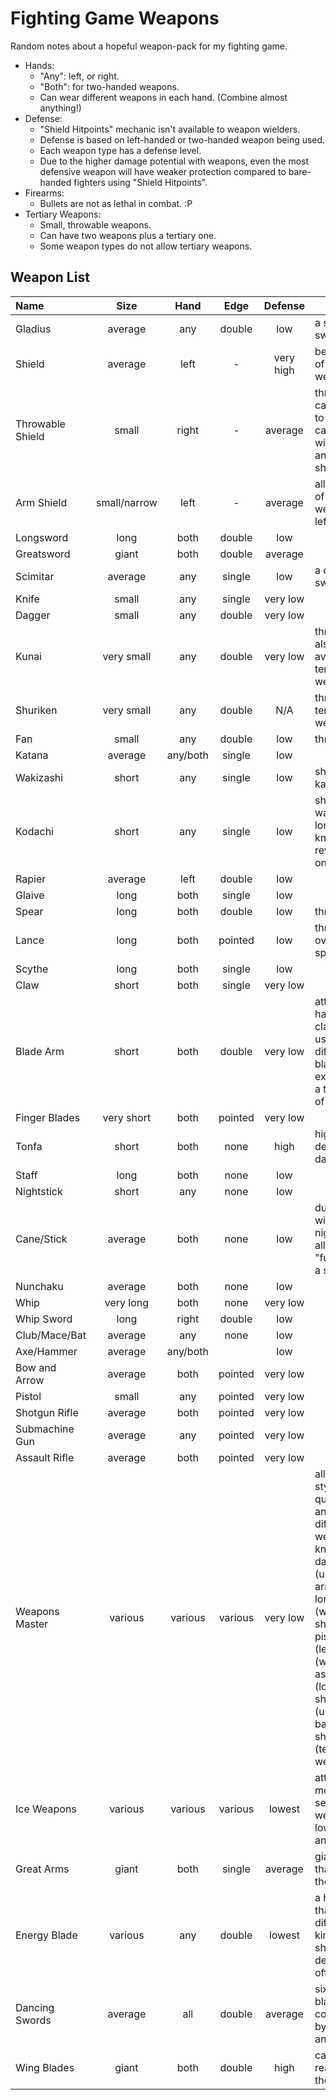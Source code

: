 # Fighting Game Weapons

Random notes about a hopeful weapon-pack for my fighting game.

* Hands:
  * "Any": left, or right.
  * "Both": for two-handed weapons.
  * Can wear different weapons in each hand. (Combine almost anything!)
* Defense:
  * "Shield Hitpoints" mechanic isn't available to weapon wielders.
  * Defense is based on left-handed or two-handed weapon being used.
  * Each weapon type has a defense level.
  * Due to the higher damage potential with weapons, even the most defensive weapon will have weaker protection compared to bare-handed fighters using "Shield Hitpoints".
* Firearms:
  * Bullets are not as lethal in combat. :P
* Tertiary Weapons:
  * Small, throwable weapons.
  * Can have two weapons plus a tertiary one.
  * Some weapon types do not allow tertiary weapons.

## Weapon List

|Name|Size|Hand|Edge|Defense|Extra|
|:---|:---:|:---:|:---:|:---:|---|
|Gladius|average|any|double|low|a small sword
|Shield|average|left|-|very high|best defense of all weapons|
|Throwable Shield|small|right|-|average|throwable; can be used to attack; can not "dual wield" with another shield|
|Arm Shield|small/narrow|left|-|average|allow usage of small weapon in left hand|
|Longsword|long|both|double|low|
|Greatsword|giant|both|double|average|
|Scimitar|average|any|single|low|a curved sword
|Knife|small|any|single|very low|
|Dagger|small|any|double|very low|
|Kunai|very small|any|double|very low|throwable; also available as tertiary weapon|
|Shuriken|very small|any|double|N/A|throwable; tertiary weapon __only__|
|Fan|small|any|double|low|throwable|
|Katana|average|any/both|single|low|
|Wakizashi|short|any|single|low|shorter than katana|
|Kodachi|short|any|single|low|shorter than wakizashi; longer than knife/dagger; reverse grip only?|
|Rapier|average|left|double|low|
|Glaive|long|both|single|low|
|Spear|long|both|double|low|throwable|
|Lance|long|both|pointed|low|throwable; overlaps with spear?|
|Scythe|long|both|single|low|
|Claw|short|both|single|very low|
|Blade Arm|short|both|double|very low|attachable to hand (like a claw, but is used differently); blade extends like a third part of the arm|
|Finger Blades|very short|both|pointed|very low|
|Tonfa|short|both|none|high|high defense, low damage|
|Staff|long|both|none|low|
|Nightstick|short|any|none|low|
|Cane/Stick|average|both|none|low|dual-wielding nightsticks allows "fusion" into a single stick|
|Nunchaku|average|both|none|low|
|Whip|very long|both|none|very low|
|Whip Sword|long|right|double|low|
|Club/Mace/Bat|average|any|none|low|
|Axe/Hammer|average|any/both||low|
|Bow and Arrow|average|both|pointed|very low|
|Pistol|small|any|pointed|very low|
|Shotgun Rifle|average|both|pointed|very low|
|Submachine Gun|average|any|pointed|very low|
|Assault Rifle|average|both|pointed|very low|
|Weapons Master|various|various|various|very low|all-offense style; attacks quickly draw and holster different weapons: knife and dagger (upper arms); longsword (waist); arm shield; dual pistols (legs); whip (waist); assault rifle (lower back); shotgun rifle (upper back); shuriken (tertiary weapon)|
|Ice Weapons|various|various|various|lowest|attacks morph into several weapons; low defense and offense|
|Great Arms|giant|both|single|average|giant arms that reach the ground|
|Energy Blade|various|any|double|lowest|a hilt/bayard that projects different kinds of shapes; low defense and offense|
|Dancing Swords|average|all|double|average|six floating blades, controllable by punches and kicks|
|Wing Blades|giant|both|double|high|can not really fly with them :P|

